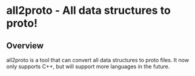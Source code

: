 # all2proto - All data structures to proto!

## Overview
all2proto is a tool that can convert all data structures to proto files.
It now only supports C++, but will support more languages in the future.